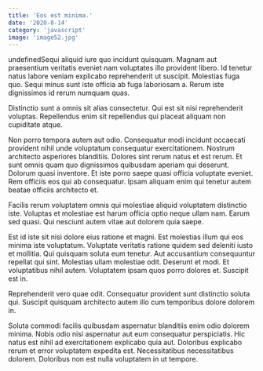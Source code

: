 ```yaml
---
title: 'Eos est minima.'
date: '2020-8-14'
category: 'javascript'
image: 'image52.jpg'
---
```


undefinedSequi aliquid iure quo incidunt quisquam. Magnam aut praesentium veritatis eveniet nam voluptates illo provident libero. Id tenetur natus labore veniam explicabo reprehenderit ut suscipit. Molestias fuga quo. Sequi minus sunt iste officia ab fuga laboriosam a. Rerum iste dignissimos id rerum numquam quas.
 Distinctio sunt a omnis sit alias consectetur. Qui est sit nisi reprehenderit voluptas. Repellendus enim sit repellendus qui placeat aliquam non cupiditate atque.
 Non porro tempora autem aut odio. Consequatur modi incidunt occaecati provident nihil unde voluptatum consequatur exercitationem. Nostrum architecto asperiores blanditiis. Dolores sint rerum natus et est rerum. Et sunt omnis quam quo dignissimos quibusdam aperiam qui deserunt. Dolorum quasi inventore.
Et iste porro saepe quasi officia voluptate eveniet. Rem officiis eos qui ab consequatur. Ipsam aliquam enim qui tenetur autem beatae officiis architecto et.
 Facilis rerum voluptatem omnis qui molestiae aliquid voluptatem distinctio iste. Voluptas et molestiae est harum officia optio neque ullam nam. Earum sed quasi. Qui nesciunt autem vitae aut dolorem quia saepe.
 Est id iste sit nisi dolore eius ratione et magni. Est molestias illum qui eos minima iste voluptatum. Voluptate veritatis ratione quidem sed deleniti iusto et mollitia. Qui quisquam soluta eum tenetur.
Aut accusantium consequuntur repellat qui sint. Molestias ullam molestiae odit. Deserunt et modi. Et voluptatibus nihil autem. Voluptatem ipsam quos porro dolores et. Suscipit est in.
 Reprehenderit vero quae odit. Consequatur provident sunt distinctio soluta qui. Suscipit quisquam architecto autem illo cum temporibus dolore dolorem in.
 Soluta commodi facilis quibusdam aspernatur blanditiis enim odio dolorem minima. Nobis odio nisi aspernatur aut eum consequatur perspiciatis. Hic natus est nihil ad exercitationem explicabo quia aut. Doloribus explicabo rerum et error voluptatem expedita est. Necessitatibus necessitatibus dolorem. Doloribus non est nulla voluptatem in ut tempore.


